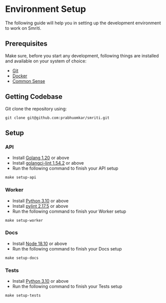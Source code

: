 # Environment Setup
The following guide will help you in setting up the development environment to work on Smriti.

## Prerequisites
Make sure, before you start any development, following things are installed and available on your system of choice: 
- [Git](https://git-scm.com/)
- [Docker](https://www.docker.com/)
- [Common Sense](https://en.wikipedia.org/wiki/Common_sense)

## Getting Codebase
Git clone the repository using: 
```
git clone git@github.com:prabhuomkar/smriti.git
```

## Setup

### API
- Install [Golang 1.20](https://go.dev/dl/) or above
- Install [golangci-lint 1.54.2](https://golangci-lint.run/) or above
- Run the following command to finish your API setup
```
make setup-api
```

### Worker
- Install [Python 3.10](https://www.python.org/downloads/) or above
- Install [pylint 2.17.5](https://pypi.org/project/pylint/) or above
- Run the following command to finish your Worker setup
```
make setup-worker
```

### Docs
- Install [Node 18.10](https://nodejs.org/en/download/) or above
- Run the following command to finish your Docs setup
```
make setup-docs
```

### Tests
- Install [Python 3.10](https://www.python.org/downloads/) or above
- Run the following command to finish your Tests setup
```
make setup-tests
```